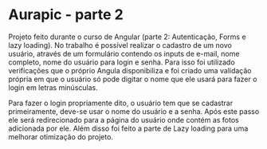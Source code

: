 # Aurapic - parte 2

Projeto feito durante o curso de Angular (parte 2: Autenticação, Forms e lazy loading). No trabalho é possível realizar o cadastro de um novo usuário, através de um formulário
contendo os inputs de e-mail, nome completo, nome do usuário para login e senha. Para isso foi utilizado verificações que o próprio Angula disponibiliza e foi criado uma
validação própria em que o usuário só pode digitar o nome que ele usará para fazer o login em letras minúsculas.

Para fazer o login propriamente dito, o usuário tem que se cadastrar primeiramente, deve-se usar o nome do usuário e a senha. Após este passo ele será redirecionado para a 
página do usuário onde contém as fotos adicionada por ele. Além disso foi feito a parte de Lazy loading para uma melhorar otimização do projeto.
